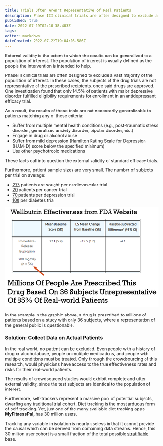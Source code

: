 ```yaml
---
title: Trials Often Aren't Representative of Real Patients
description: Phase III clinical trials are often designed to exclude a vast majority of the population of interest.
published: true
date: 2022-07-29T02:10:38.403Z
tags:
editor: markdown
dateCreated: 2022-07-22T19:04:16.586Z
---
```


External validity is the extent to which the results can be generalized to a population of interest. The population of interest is usually defined as the people the intervention is intended to help.

Phase III clinical trials are often designed to exclude a vast majority of the population of interest. In these cases, the subjects of the drug trials are not representative of the prescribed recipients, once said drugs are approved. One investigation found that only [14.5%](https://www.ncbi.nlm.nih.gov/pubmed/14628985) of patients with major depressive disorder fulfilled eligibility requirements for enrollment in an antidepressant efficacy trial.

As a result, the results of these trials are not necessarily generalizable to patients matching any of these criteria:

* Suffer from multiple mental health conditions (e.g., post-traumatic stress disorder, generalized anxiety disorder, bipolar disorder, etc.)
* Engage in drug or alcohol abuse
* Suffer from mild depression (Hamilton Rating Scale for Depression (HAM-D) score below the specified minimum)
* Use other psychotropic medications

These facts call into question the external validity of standard efficacy trials.

Furthermore, patient sample sizes are very small. The number of subjects per trial on average:

* [275](https://www.ncbi.nlm.nih.gov/books/NBK50886/) patients are sought per cardiovascular trial
* [20](https://www.ncbi.nlm.nih.gov/books/NBK50886/) patients per cancer trial
* [70](https://www.ncbi.nlm.nih.gov/books/NBK50886/) patients per depression trial
* [100](https://www.ncbi.nlm.nih.gov/books/NBK50886/) per diabetes trial

![wellbutrin small sample size](../assets/wellbutrin-effectiveness-small-sample-size.png)

In the example in the graphic above, a drug is prescribed to millions of patients based on a study with only 36 subjects, where a representation of the general public is questionable.

### **Solution: Collect Data on Actual Patients**

In the real world, no patient can be excluded. Even people with a history of drug or alcohol abuse, people on multiple medications, and people with multiple conditions must be treated. Only through the crowdsourcing of this research, would physicians have access to the true effectiveness rates and risks for their real-world patients.

The results of crowdsourced studies would exhibit complete and utter external validity, since the test subjects are identical to the population of interest.

Furthermore, self-trackers represent a massive pool of potential subjects, dwarfing any traditional trial cohort. Diet tracking is the most arduous form of self-tracking. Yet, just one of the many available diet tracking apps, **MyFitnessPal,** has 30 million users.

Tracking any variable in isolation is nearly useless in that it cannot provide the causal which can be derived from combining data streams. Hence, this 30 million user cohort is a small fraction of the total possible [stratifiable](https://en.wikipedia.org/wiki/Stratified\_sampling) base.
